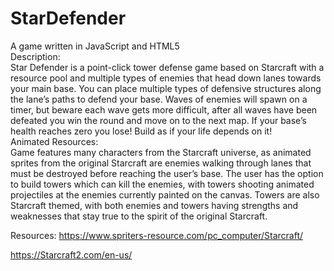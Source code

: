 # StarDefender
A game written in JavaScript and HTML5<br>
Description:<br>
	Star Defender is a point-click tower defense game based on Starcraft with a resource pool and multiple types of enemies that head down lanes towards your main base. You can place multiple types of defensive structures along the lane’s paths to defend your base. Waves of enemies will spawn on a timer, but beware each wave gets more difficult, after all waves have been defeated you win the round and move on to the next map. If your base’s health reaches zero you lose! Build as if your life depends on it!<br>
  Animated Resources:<br>
  Game features many characters from the Starcraft universe, as animated sprites from the original Starcraft are enemies walking through lanes that must be destroyed before reaching the user’s base. The user has the option to build towers which can kill the enemies, with towers shooting animated projectiles at the enemies currently painted on the canvas. Towers are also Starcraft themed, with both enemies and towers having strengths and weaknesses that stay true to the spirit of the original Starcraft.

  Resources:
  	https://www.spriters-resource.com/pc_computer/Starcraft/
		<p>
  	https://Starcraft2.com/en-us/
